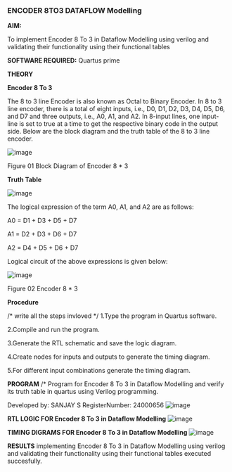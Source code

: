 ### ENCODER 8TO3 DATAFLOW Modelling

**AIM:**

To implement  Encoder 8 To 3 in Dataflow Modelling using verilog and validating their functionality using their functional tables

**SOFTWARE REQUIRED:** Quartus prime

**THEORY**

**Encoder 8 To 3**

The 8 to 3 line Encoder is also known as Octal to Binary Encoder. In 8 to 3 line encoder, there is a total of eight inputs, i.e., D0, D1, D2, D3, D4, D5, D6, and D7 and three outputs, i.e., A0, A1, and A2. In 8-input lines, one input-line is set to true at a time to get the respective binary code in the output side. Below are the block diagram and the truth table of the 8 to 3 line encoder.

![image](https://github.com/naavaneetha/ENCODER8TO3DATAFLOW/assets/154305477/0bc242c1-eb9e-4c47-afe5-30428470efc3)

Figure 01  Block Diagram of Encoder 8 * 3

**Truth Table**

![image](https://github.com/naavaneetha/ENCODER8TO3DATAFLOW/assets/154305477/35496b14-ae6e-4cd1-9abd-d6736b576575)

The logical expression of the term A0, A1, and A2 are as follows:

A0 = D1 + D3 + D5 + D7

A1 = D2 + D3 + D6 + D7

A2 = D4 + D5 + D6 + D7

Logical circuit of the above expressions is given below:

![image](https://github.com/naavaneetha/ENCODER8TO3DATAFLOW/assets/154305477/95acaee6-c873-4c75-89eb-ef09fb158053)

Figure 02  Encoder 8 * 3

**Procedure**

/* write all the steps invloved */
1.Type the program in Quartus software.

2.Compile and run the program.

3.Generate the RTL schematic and save the logic diagram.

4.Create nodes for inputs and outputs to generate the timing diagram.

5.For different input combinations generate the timing diagram.

**PROGRAM**
/* Program for Encoder 8 To 3 in Dataflow Modelling and verify its truth table in quartus using Verilog programming. 

Developed by: SANJAY S
RegisterNumber: 24000656
![image](https://github.com/user-attachments/assets/bcc611a5-984f-42d1-98a9-2798f03f6862)



**RTL LOGIC FOR Encoder 8 To 3 in Dataflow Modelling**
![image](https://github.com/user-attachments/assets/a5dadec6-585a-4ae2-8294-bc6fbb98caa3)

**TIMING DIGRAMS FOR Encoder 8 To 3 in Dataflow Modelling**
![image](https://github.com/user-attachments/assets/f5ff19da-d2ac-4e37-9000-92a0d89f7799)


**RESULTS**
implementing Encoder 8 To 3 in Dataflow Modelling using verilog and validating their functionality using their functional tables executed succesfully.








